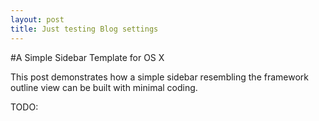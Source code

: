 ```yaml
---
layout: post
title: Just testing Blog settings
---
```

#A Simple Sidebar Template for OS X

This post demonstrates how a simple sidebar resembling the framework outline view can be built with minimal coding.

TODO:
